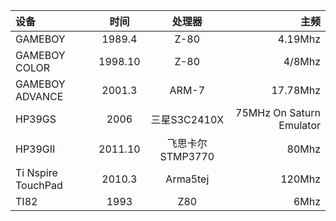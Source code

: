 


| 设备                  |   时间    |      处理器      |                       主频 |
|:----------------------|:-------:|:-------------:|-------------------------:|
| GAMEBOY               | 1989.4  |     Z-80      |                  4.19Mhz |
| GAMEBOY COLOR         | 1998.10 |     Z-80      |                   4/8Mhz |
| GAMEBOY ADVANCE       | 2001.3  |     ARM-7     |                 17.78Mhz |
| HP39GS                |  2006   |  三星S3C2410X   | 75MHz On Saturn Emulator |
| HP39GII               | 2011.10 | 飞思卡尔 STMP3770 |                    80Mhz |
| Ti Nspire TouchPad    | 2010.3  |   Arma5tej    |                   120Mhz |
| TI82                  |  1993   |      Z80      |                     6Mhz |
